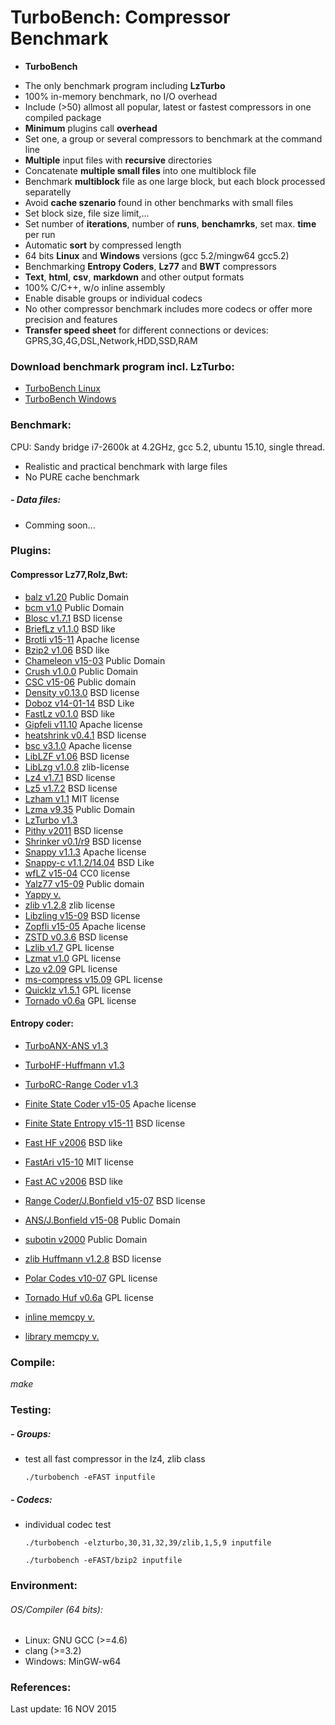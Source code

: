TurboBench: Compressor Benchmark
================================
+ **TurboBench**
 - The only benchmark program including **LzTurbo**
 - 100% in-memory benchmark, no I/O overhead
 - Include (>50) allmost all popular, latest or fastest compressors in one compiled package 
 - **Minimum** plugins call **overhead**
 - Set one, a group or several compressors to benchmark at the command line
 - **Multiple** input files with **recursive** directories
 - Concatenate **multiple small files** into one multiblock file
 - Benchmark **multiblock** file as one large block, but each block processed separatelly
 - Avoid **cache szenario** found in other benchmarks with small files
 - Set block size, file size limit,...
 - Set number of **iterations**, number of **runs**, **benchamrks**, set max. **time** per run
 - Automatic **sort** by compressed length
 - 64 bits **Linux** and **Windows** versions (gcc 5.2/mingw64 gcc5.2)
 - Benchmarking **Entropy Coders**, **Lz77** and **BWT** compressors
 - **Text**, **html**, **csv**, **markdown** and other output formats
 - 100% C/C++, w/o inline assembly
 - Enable disable groups or individual codecs
 - No other compressor benchmark includes more codecs or offer more precision and features
 - **Transfer speed sheet** for different connections or devices: GPRS,3G,4G,DSL,Network,HDD,SSD,RAM

### Download benchmark program incl. LzTurbo:
 - [TurboBench Linux](https://sites.google.com/site/powturbo/downloads)
 - [TurboBench Windows](https://sites.google.com/site/powturbo/downloads)

### Benchmark:
CPU: Sandy bridge i7-2600k at 4.2GHz, gcc 5.2, ubuntu 15.10, single thread.
- Realistic and practical benchmark with large files
- No PURE cache benchmark

##### - Data files:
 - Comming soon...


### Plugins:
#### Compressor Lz77,Rolz,Bwt:
 - [balz v1.20](http://sourceforge.net/projects/balz) Public Domain
 - [bcm v1.0](http://sourceforge.net/projects/bcm) Public Domain
 - [Blosc v1.7.1](https://github.com/Blosc/c-blosc2) BSD license
 - [BriefLz v1.1.0](https://github.com/jibsen/brieflz) BSD like
 - [Brotli v15-11](https://github.com/google/brotli) Apache license
 - [Bzip2 v1.06](http://www.bzip.org/downloads.html) BSD like
 - [Chameleon v15-03](http://cbloomrants.blogspot.de/2015/03/03-25-15-my-chameleon.html) Public Domain
 - [Crush v1.0.0](http://sourceforge.net/projects/crush) Public Domain
 - [CSC v15-06](https://github.com/fusiyuan2010/CSC) Public domain
 - [Density v0.13.0](https://github.com/centaurean/density) BSD license
 - [Doboz v14-01-14](https://bitbucket.org/attila_afra) BSD Like
 - [FastLz v0.1.0](http://fastlz.org) BSD like
 - [Gipfeli v11.10](https://github.com/google/gipfeli) Apache license
 - [heatshrink v0.4.1](https://github.com/atomicobject/heatshrink) BSD license
 - [bsc v3.1.0](https://github.com/IlyaGrebnov/libbsc) Apache license
 - [LibLZF v1.06](http://oldhome.schmorp.de/marc/liblzf.html) BSD license
 - [LibLzg v1.0.8](https://github.com/mbitsnbites/liblzg) zlib-license
 - [Lz4 v1.7.1](https://github.com/Cyan4973/lz4) BSD license
 - [Lz5 v1.7.2](https://github.com/inikep/lz5) BSD license
 - [Lzham v1.1](https://github.com/richgel999/lzham_codec_devel) MIT license
 - [Lzma v9.35](http://7-zip.org) Public Domain
 - [LzTurbo v1.3](https://sites.google.com/site/powturbo)         
 - [Pithy v2011](https://github.com/johnezang/pithy) BSD license
 - [Shrinker v0.1/r9](https://code.google.com/p/data-shrinker) BSD license
 - [Snappy v1.1.3](https://github.com/google/snappy) Apache license
 - [Snappy-c v1.1.2/14.04](https://github.com/andikleen/snappy-c) BSD Like
 - [wfLZ v15-04](https://github.com/ShaneWF/wflz) CC0 license
 - [Yalz77 v15-09](https://github.com/ivan-tkatchev/yalz77) Public domain
 - [Yappy v.]() 
 - [zlib v1.2.8](http://zlib.net) zlib license
 - [Libzling v15-09](https://github.com/richox/libzling) BSD license
 - [Zopfli v15-05](https://code.google.com/p/zopfli) Apache license
 - [ZSTD v0.3.6](https://github.com/Cyan4973/zstd) BSD license
 - [Lzlib v1.7](http://www.nongnu.org/lzip) GPL license
 - [Lzmat v1.0](https://github.com/nemequ/lzmat) GPL license
 - [Lzo v2.09](http://www.oberhumer.com/opensource/lzo) GPL license
 - [ms-compress v15.09](https://github.com/coderforlife/ms-compress) GPL license
 - [Quicklz v1.5.1](http://www.quicklz.com) GPL license
 - [Tornado v0.6a](http://freearc.org) GPL license

#### Entropy coder:
 - [TurboANX-ANS v1.3](https://sites.google.com/site/powturbo)         
 - [TurboHF-Huffmann v1.3](https://sites.google.com/site/powturbo)         
 - [TurboRC-Range Coder v1.3](https://sites.google.com/site/powturbo)         
 - [Finite State Coder v15-05](https://github.com/skal65535/fsc) Apache license
 - [Finite State Entropy v15-11](https://github.com/Cyan4973/FiniteStateEntropy) BSD license
 - [Fast HF v2006](http://www.cipr.rpi.edu/research/SPIHT/) BSD like
 - [FastAri v15-10](https://github.com/davidcatt/FastARI) MIT license
 - [Fast AC v2006](http://www.cipr.rpi.edu/research/SPIHT/) BSD like
 - [Range Coder/J.Bonfield v15-07](ftp://ftp.sanger.ac.uk/pub/users/jkb) BSD license
 - [ANS/J.Bonfield v15-08](ftp://ftp.sanger.ac.uk/pub/users/jkb) Public Domain
 - [subotin v2000](http://ezcodesample.com/ralpha/Subbotin.txt) Public Domain
 - [zlib Huffmann v1.2.8](https://github.com/Cyan4973/FiniteStateEntropy) BSD license
 - [Polar Codes v10-07](http://www.ezcodesample.com/prefixer/prefixer_article.html) GPL license
 - [Tornado Huf v0.6a](http://freearc.org/Research.aspx) GPL license

 - [inline memcpy v.]() 
 - [library memcpy v.]() 

### Compile:
  *make*

### Testing:
##### - Groups:
  + test all fast compressor in the lz4, zlib class<br />


        ./turbobench -eFAST inputfile

##### - Codecs:

  + individual codec test<br />


        ./turbobench -elzturbo,30,31,32,39/zlib,1,5,9 inputfile

        ./turbobench -eFAST/bzip2 inputfile

### Environment:
###### OS/Compiler (64 bits):
- Linux: GNU GCC (>=4.6)
- clang (>=3.2)
- Windows: MinGW-w64

### References:

Last update: 16 NOV 2015


